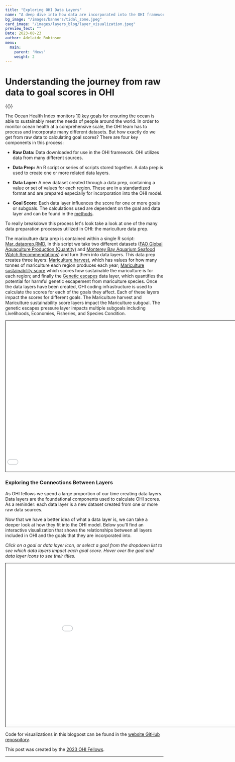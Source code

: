 ```yaml
---
title: "Exploring OHI Data Layers"
name: "A deep dive into how data are incorporated into the OHI framework"
bg_image: "/images/banners/tidal_zone.jpeg"
card_image: "/images/layers_blog/layer_visualization.jpeg"
preview_text: ""
Date: 2023-08-23
author: Adelaide Robinson
menu:
  main:
    parent: 'News'
    weight: 2
---
```


# Understanding the journey from raw data to goal scores in OHI

{{<newsHead>}}

The Ocean Health Index monitors [10 key goals](https://oceanhealthindex.org/goals/) for ensuring the ocean is able to sustainably meet the needs of people around the world. In order to monitor ocean health at a comprehensive scale, the OHI team has to process and incorporate many different datasets. But how exactly do we get from raw data to calculating goal scores? There are four key components in this process:

-   **Raw Data:** Data downloaded for use in the OHI framework. OHI utilizes data from many different sources.

-   **Data Prep:** An R script or series of scripts stored together. A data prep is used to create one or more related data layers.

-   **Data Layer:** A new dataset created through a data prep, containing a value or set of values for each region. These are in a standardized format and are prepared especially for incorporation into the OHI model.

-   **Goal Score:** Each data layer influences the score for one or more goals or subgoals. The calculations used are dependent on the goal and data layer and can be found in the [methods](https://oceanhealthindex.org/images/htmls/Supplement.html#6_Goal_models_and_data).

To really breakdown this process let's look take a look at one of the many data preparation processes utilized in OHI: the mariculture data prep.

The mariculture data prep is contained within a single R script: [Mar_dataprep.RMD.](https://ohi-science.org/ohiprep_v2023/globalprep/mar/v2023/mar_dataprep.html) In this script we take two different datasets ([FAO Global Aquaculture Production (Quantity)](https://www.fao.org/fishery/statistics-query/en/aquaculture/aquaculture_quantity) and [Monterey Bay Aquarium Seafood Watch Recommendations](https://www.seafoodwatch.org/)) and turn them into data layers. This data prep creates three layers: [Mariculture harvest](https://github.com/OHI-Science/ohiprep_v2023/blob/gh-pages/globalprep/mar/v2023/output/mar_harvest_tonnes.csv), which has values for how many tonnes of mariculture each region produces each year; [Mariculture sustainability score](https://github.com/OHI-Science/ohiprep_v2023/blob/gh-pages/globalprep/mar/v2023/output/mar_sustainability.csv) which scores how sustainable the mariculture is for each region; and finally the [Genetic escapes](https://github.com/OHI-Science/ohiprep_v2023/blob/gh-pages/globalprep/mar/v2023/output/GenEsc.csv) data layer, which quantifies the potential for harmful genetic escapement from mariculture species. Once the data layers have been created, OHI coding infrastructure is used to calculate the scores for each of the goals they affect. Each of these layers impact the scores for different goals. The Mariculture harvest and Mariculture sustainability score layers impact the Mariculture subgoal. The genetic escapes pressure layer impacts multiple subgoals including Livelihoods, Economies, Fisheries, and Species Condition.

<div style="width: 850px; overflow: hidden; border: 1px solid #000;">
  <iframe seamless src="/images/layers_blog/mar_connections.html" width="1000" height="500" style="margin-left: -150px; margin-right: -500px; margin-top: -20px; border: none;" scrolling="no"></iframe>
</div>

### Exploring the Connections Between Layers

As OHI fellows we spend a large proportion of our time creating data layers. Data layers are the foundational components used to calculate OHI scores. As a reminder: each data layer is a new dataset created from one or more raw data sources.

Now that we have a better idea of what a data layer is, we can take a deeper look at how they fit into the OHI model. Below you'll find an interactive visualization that shows the relationships between all layers included in OHI and the goals that they are incorporated into.

*Click on a goal or data layer icon, or select a goal from the dropdown list to see which data layers impact each goal score. Hover over the goal and data layer icons to see their titles.*

<div style="width: 930px; overflow: hidden; border: 1px solid #000;">
  <iframe seamless src="/images/layers_blog/layer_connections.html" width="1000" height="570" style="margin-left: -20px; margin-right: -500px; margin-top: -60px; margin-bottom: 10px; border: none;" scrolling="no"></iframe>
</div>

Code for visualizations in this blogpost can be found in the [website GitHub repospitory](https://github.com/OHI-Science/OHI-website/blob/dev/scripts/layers_blogpost_visualizations.Rmd).

This post was created by the [2023 OHI Fellows](https://oceanhealthindex.org/about/ohifellows/).

------------------------------------------------------------------------
